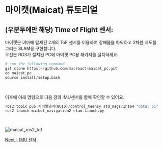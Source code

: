 # 마이캣(Maicat) 튜토리얼
## (우분투에만 해당) Time of Flight 센서:

마이캣은 이마에 탑재된 2개의 ToF 센서를 이용하여 장애물을 파악하고 2차원 지도를 그리는 SLAM을 구현합니다.<br/>
우선은 ROS가 설치된 PC에 마이캣 PC용 패키지를 설치하세요.

```python
# run the following command
git clone https://github.com/macroact/maicat_pc.git
cd maicat_pc
source install/setup.bash
```

&nbsp;

이후에 아래 명령으로 다음 장의 IMU센서를 함께 확인할 수 있어요.

```python
ros2 topic pub 시리얼넘버(UUID)/control_teensy std_msgs/Int64 "data: 51"
ros2 launch maibot_navigation2 slam.launch.py 
```

&nbsp;

![maicat_ros2_tof](https://github.com/user-attachments/assets/be6020f4-3b16-4b80-ba11-fe5dc4d2cc0c)


[Next - IMU 센서](../06_maicat_imu_sensor/README.md)
